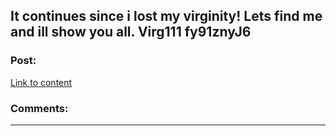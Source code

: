 ## It continues since i lost my virginity! Lets find me and ill show you all. Virg111 fy91znyJ6

### Post:

[Link to content](http://baktisajadi.com/57020160226.php#6wSZrWN3UDn)

### Comments:

---

